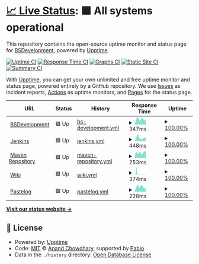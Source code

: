# [📈 Live Status](https://BSDevelopers.github.io/uptime): <!--live status--> **🟩 All systems operational**

This repository contains the open-source uptime monitor and status page for [BSDevelopment](https://BSDevelopers.github.io/uptime), powered by [Upptime](https://github.com/upptime/upptime).

[![Uptime CI](https://github.com/BSDevelopers/uptime/workflows/Uptime%20CI/badge.svg)](https://github.com/BSDevelopers/uptime/actions?query=workflow%3A%22Uptime+CI%22)
[![Response Time CI](https://github.com/BSDevelopers/uptime/workflows/Response%20Time%20CI/badge.svg)](https://github.com/BSDevelopers/uptime/actions?query=workflow%3A%22Response+Time+CI%22)
[![Graphs CI](https://github.com/BSDevelopers/uptime/workflows/Graphs%20CI/badge.svg)](https://github.com/BSDevelopers/uptime/actions?query=workflow%3A%22Graphs+CI%22)
[![Static Site CI](https://github.com/BSDevelopers/uptime/workflows/Static%20Site%20CI/badge.svg)](https://github.com/BSDevelopers/uptime/actions?query=workflow%3A%22Static+Site+CI%22)
[![Summary CI](https://github.com/BSDevelopers/uptime/workflows/Summary%20CI/badge.svg)](https://github.com/BSDevelopers/uptime/actions?query=workflow%3A%22Summary+CI%22)

With [Upptime](https://upptime.js.org), you can get your own unlimited and free uptime monitor and status page, powered entirely by a GitHub repository. We use [Issues](https://github.com/BSDevelopers/uptime/issues) as incident reports, [Actions](https://github.com/BSDevelopers/uptime/actions) as uptime monitors, and [Pages](https://BSDevelopers.github.io/uptime) for the status page.

<!--start: status pages-->
<!-- This summary is generated by Upptime (https://github.com/upptime/upptime) -->
<!-- Do not edit this manually, your changes will be overwritten -->
<!-- prettier-ignore -->
| URL | Status | History | Response Time | Uptime |
| --- | ------ | ------- | ------------- | ------ |
| <img alt="" src="https://icons.duckduckgo.com/ip3/bsdevelopment.org.ico" height="13"> [BSDevelopment](https://bsdevelopment.org) | 🟩 Up | [bs-development.yml](https://github.com/BSDevelopers/uptime/commits/HEAD/history/bs-development.yml) | <details><summary><img alt="Response time graph" src="./graphs/bs-development/response-time-week.png" height="20"> 347ms</summary><br><a href="https://status.bsdevelopment.org/history/bs-development"><img alt="Response time 339" src="https://img.shields.io/endpoint?url=https%3A%2F%2Fraw.githubusercontent.com%2FBSDevelopers%2Fuptime%2FHEAD%2Fapi%2Fbs-development%2Fresponse-time.json"></a><br><a href="https://status.bsdevelopment.org/history/bs-development"><img alt="24-hour response time 307" src="https://img.shields.io/endpoint?url=https%3A%2F%2Fraw.githubusercontent.com%2FBSDevelopers%2Fuptime%2FHEAD%2Fapi%2Fbs-development%2Fresponse-time-day.json"></a><br><a href="https://status.bsdevelopment.org/history/bs-development"><img alt="7-day response time 347" src="https://img.shields.io/endpoint?url=https%3A%2F%2Fraw.githubusercontent.com%2FBSDevelopers%2Fuptime%2FHEAD%2Fapi%2Fbs-development%2Fresponse-time-week.json"></a><br><a href="https://status.bsdevelopment.org/history/bs-development"><img alt="30-day response time 374" src="https://img.shields.io/endpoint?url=https%3A%2F%2Fraw.githubusercontent.com%2FBSDevelopers%2Fuptime%2FHEAD%2Fapi%2Fbs-development%2Fresponse-time-month.json"></a><br><a href="https://status.bsdevelopment.org/history/bs-development"><img alt="1-year response time 339" src="https://img.shields.io/endpoint?url=https%3A%2F%2Fraw.githubusercontent.com%2FBSDevelopers%2Fuptime%2FHEAD%2Fapi%2Fbs-development%2Fresponse-time-year.json"></a></details> | <details><summary><a href="https://status.bsdevelopment.org/history/bs-development">100.00%</a></summary><a href="https://status.bsdevelopment.org/history/bs-development"><img alt="All-time uptime 100.00%" src="https://img.shields.io/endpoint?url=https%3A%2F%2Fraw.githubusercontent.com%2FBSDevelopers%2Fuptime%2FHEAD%2Fapi%2Fbs-development%2Fuptime.json"></a><br><a href="https://status.bsdevelopment.org/history/bs-development"><img alt="24-hour uptime 100.00%" src="https://img.shields.io/endpoint?url=https%3A%2F%2Fraw.githubusercontent.com%2FBSDevelopers%2Fuptime%2FHEAD%2Fapi%2Fbs-development%2Fuptime-day.json"></a><br><a href="https://status.bsdevelopment.org/history/bs-development"><img alt="7-day uptime 100.00%" src="https://img.shields.io/endpoint?url=https%3A%2F%2Fraw.githubusercontent.com%2FBSDevelopers%2Fuptime%2FHEAD%2Fapi%2Fbs-development%2Fuptime-week.json"></a><br><a href="https://status.bsdevelopment.org/history/bs-development"><img alt="30-day uptime 100.00%" src="https://img.shields.io/endpoint?url=https%3A%2F%2Fraw.githubusercontent.com%2FBSDevelopers%2Fuptime%2FHEAD%2Fapi%2Fbs-development%2Fuptime-month.json"></a><br><a href="https://status.bsdevelopment.org/history/bs-development"><img alt="1-year uptime 100.00%" src="https://img.shields.io/endpoint?url=https%3A%2F%2Fraw.githubusercontent.com%2FBSDevelopers%2Fuptime%2FHEAD%2Fapi%2Fbs-development%2Fuptime-year.json"></a></details>
| <img alt="" src="https://icons.duckduckgo.com/ip3/ci.bsdevelopment.org.ico" height="13"> [Jenkins](https://ci.bsdevelopment.org) | 🟩 Up | [jenkins.yml](https://github.com/BSDevelopers/uptime/commits/HEAD/history/jenkins.yml) | <details><summary><img alt="Response time graph" src="./graphs/jenkins/response-time-week.png" height="20"> 448ms</summary><br><a href="https://status.bsdevelopment.org/history/jenkins"><img alt="Response time 506" src="https://img.shields.io/endpoint?url=https%3A%2F%2Fraw.githubusercontent.com%2FBSDevelopers%2Fuptime%2FHEAD%2Fapi%2Fjenkins%2Fresponse-time.json"></a><br><a href="https://status.bsdevelopment.org/history/jenkins"><img alt="24-hour response time 506" src="https://img.shields.io/endpoint?url=https%3A%2F%2Fraw.githubusercontent.com%2FBSDevelopers%2Fuptime%2FHEAD%2Fapi%2Fjenkins%2Fresponse-time-day.json"></a><br><a href="https://status.bsdevelopment.org/history/jenkins"><img alt="7-day response time 448" src="https://img.shields.io/endpoint?url=https%3A%2F%2Fraw.githubusercontent.com%2FBSDevelopers%2Fuptime%2FHEAD%2Fapi%2Fjenkins%2Fresponse-time-week.json"></a><br><a href="https://status.bsdevelopment.org/history/jenkins"><img alt="30-day response time 1096" src="https://img.shields.io/endpoint?url=https%3A%2F%2Fraw.githubusercontent.com%2FBSDevelopers%2Fuptime%2FHEAD%2Fapi%2Fjenkins%2Fresponse-time-month.json"></a><br><a href="https://status.bsdevelopment.org/history/jenkins"><img alt="1-year response time 507" src="https://img.shields.io/endpoint?url=https%3A%2F%2Fraw.githubusercontent.com%2FBSDevelopers%2Fuptime%2FHEAD%2Fapi%2Fjenkins%2Fresponse-time-year.json"></a></details> | <details><summary><a href="https://status.bsdevelopment.org/history/jenkins">100.00%</a></summary><a href="https://status.bsdevelopment.org/history/jenkins"><img alt="All-time uptime 99.88%" src="https://img.shields.io/endpoint?url=https%3A%2F%2Fraw.githubusercontent.com%2FBSDevelopers%2Fuptime%2FHEAD%2Fapi%2Fjenkins%2Fuptime.json"></a><br><a href="https://status.bsdevelopment.org/history/jenkins"><img alt="24-hour uptime 100.00%" src="https://img.shields.io/endpoint?url=https%3A%2F%2Fraw.githubusercontent.com%2FBSDevelopers%2Fuptime%2FHEAD%2Fapi%2Fjenkins%2Fuptime-day.json"></a><br><a href="https://status.bsdevelopment.org/history/jenkins"><img alt="7-day uptime 100.00%" src="https://img.shields.io/endpoint?url=https%3A%2F%2Fraw.githubusercontent.com%2FBSDevelopers%2Fuptime%2FHEAD%2Fapi%2Fjenkins%2Fuptime-week.json"></a><br><a href="https://status.bsdevelopment.org/history/jenkins"><img alt="30-day uptime 99.87%" src="https://img.shields.io/endpoint?url=https%3A%2F%2Fraw.githubusercontent.com%2FBSDevelopers%2Fuptime%2FHEAD%2Fapi%2Fjenkins%2Fuptime-month.json"></a><br><a href="https://status.bsdevelopment.org/history/jenkins"><img alt="1-year uptime 99.88%" src="https://img.shields.io/endpoint?url=https%3A%2F%2Fraw.githubusercontent.com%2FBSDevelopers%2Fuptime%2FHEAD%2Fapi%2Fjenkins%2Fuptime-year.json"></a></details>
| <img alt="" src="https://icons.duckduckgo.com/ip3/repo.bsdevelopment.org.ico" height="13"> [Maven Repository](https://repo.bsdevelopment.org) | 🟩 Up | [maven-repository.yml](https://github.com/BSDevelopers/uptime/commits/HEAD/history/maven-repository.yml) | <details><summary><img alt="Response time graph" src="./graphs/maven-repository/response-time-week.png" height="20"> 253ms</summary><br><a href="https://status.bsdevelopment.org/history/maven-repository"><img alt="Response time 279" src="https://img.shields.io/endpoint?url=https%3A%2F%2Fraw.githubusercontent.com%2FBSDevelopers%2Fuptime%2FHEAD%2Fapi%2Fmaven-repository%2Fresponse-time.json"></a><br><a href="https://status.bsdevelopment.org/history/maven-repository"><img alt="24-hour response time 112" src="https://img.shields.io/endpoint?url=https%3A%2F%2Fraw.githubusercontent.com%2FBSDevelopers%2Fuptime%2FHEAD%2Fapi%2Fmaven-repository%2Fresponse-time-day.json"></a><br><a href="https://status.bsdevelopment.org/history/maven-repository"><img alt="7-day response time 253" src="https://img.shields.io/endpoint?url=https%3A%2F%2Fraw.githubusercontent.com%2FBSDevelopers%2Fuptime%2FHEAD%2Fapi%2Fmaven-repository%2Fresponse-time-week.json"></a><br><a href="https://status.bsdevelopment.org/history/maven-repository"><img alt="30-day response time 403" src="https://img.shields.io/endpoint?url=https%3A%2F%2Fraw.githubusercontent.com%2FBSDevelopers%2Fuptime%2FHEAD%2Fapi%2Fmaven-repository%2Fresponse-time-month.json"></a><br><a href="https://status.bsdevelopment.org/history/maven-repository"><img alt="1-year response time 279" src="https://img.shields.io/endpoint?url=https%3A%2F%2Fraw.githubusercontent.com%2FBSDevelopers%2Fuptime%2FHEAD%2Fapi%2Fmaven-repository%2Fresponse-time-year.json"></a></details> | <details><summary><a href="https://status.bsdevelopment.org/history/maven-repository">100.00%</a></summary><a href="https://status.bsdevelopment.org/history/maven-repository"><img alt="All-time uptime 99.98%" src="https://img.shields.io/endpoint?url=https%3A%2F%2Fraw.githubusercontent.com%2FBSDevelopers%2Fuptime%2FHEAD%2Fapi%2Fmaven-repository%2Fuptime.json"></a><br><a href="https://status.bsdevelopment.org/history/maven-repository"><img alt="24-hour uptime 100.00%" src="https://img.shields.io/endpoint?url=https%3A%2F%2Fraw.githubusercontent.com%2FBSDevelopers%2Fuptime%2FHEAD%2Fapi%2Fmaven-repository%2Fuptime-day.json"></a><br><a href="https://status.bsdevelopment.org/history/maven-repository"><img alt="7-day uptime 100.00%" src="https://img.shields.io/endpoint?url=https%3A%2F%2Fraw.githubusercontent.com%2FBSDevelopers%2Fuptime%2FHEAD%2Fapi%2Fmaven-repository%2Fuptime-week.json"></a><br><a href="https://status.bsdevelopment.org/history/maven-repository"><img alt="30-day uptime 100.00%" src="https://img.shields.io/endpoint?url=https%3A%2F%2Fraw.githubusercontent.com%2FBSDevelopers%2Fuptime%2FHEAD%2Fapi%2Fmaven-repository%2Fuptime-month.json"></a><br><a href="https://status.bsdevelopment.org/history/maven-repository"><img alt="1-year uptime 99.98%" src="https://img.shields.io/endpoint?url=https%3A%2F%2Fraw.githubusercontent.com%2FBSDevelopers%2Fuptime%2FHEAD%2Fapi%2Fmaven-repository%2Fuptime-year.json"></a></details>
| <img alt="" src="https://icons.duckduckgo.com/ip3/wiki.bsdevelopment.org.ico" height="13"> [Wiki](https://wiki.bsdevelopment.org) | 🟩 Up | [wiki.yml](https://github.com/BSDevelopers/uptime/commits/HEAD/history/wiki.yml) | <details><summary><img alt="Response time graph" src="./graphs/wiki/response-time-week.png" height="20"> 374ms</summary><br><a href="https://status.bsdevelopment.org/history/wiki"><img alt="Response time 482" src="https://img.shields.io/endpoint?url=https%3A%2F%2Fraw.githubusercontent.com%2FBSDevelopers%2Fuptime%2FHEAD%2Fapi%2Fwiki%2Fresponse-time.json"></a><br><a href="https://status.bsdevelopment.org/history/wiki"><img alt="24-hour response time 501" src="https://img.shields.io/endpoint?url=https%3A%2F%2Fraw.githubusercontent.com%2FBSDevelopers%2Fuptime%2FHEAD%2Fapi%2Fwiki%2Fresponse-time-day.json"></a><br><a href="https://status.bsdevelopment.org/history/wiki"><img alt="7-day response time 374" src="https://img.shields.io/endpoint?url=https%3A%2F%2Fraw.githubusercontent.com%2FBSDevelopers%2Fuptime%2FHEAD%2Fapi%2Fwiki%2Fresponse-time-week.json"></a><br><a href="https://status.bsdevelopment.org/history/wiki"><img alt="30-day response time 914" src="https://img.shields.io/endpoint?url=https%3A%2F%2Fraw.githubusercontent.com%2FBSDevelopers%2Fuptime%2FHEAD%2Fapi%2Fwiki%2Fresponse-time-month.json"></a><br><a href="https://status.bsdevelopment.org/history/wiki"><img alt="1-year response time 486" src="https://img.shields.io/endpoint?url=https%3A%2F%2Fraw.githubusercontent.com%2FBSDevelopers%2Fuptime%2FHEAD%2Fapi%2Fwiki%2Fresponse-time-year.json"></a></details> | <details><summary><a href="https://status.bsdevelopment.org/history/wiki">100.00%</a></summary><a href="https://status.bsdevelopment.org/history/wiki"><img alt="All-time uptime 99.98%" src="https://img.shields.io/endpoint?url=https%3A%2F%2Fraw.githubusercontent.com%2FBSDevelopers%2Fuptime%2FHEAD%2Fapi%2Fwiki%2Fuptime.json"></a><br><a href="https://status.bsdevelopment.org/history/wiki"><img alt="24-hour uptime 100.00%" src="https://img.shields.io/endpoint?url=https%3A%2F%2Fraw.githubusercontent.com%2FBSDevelopers%2Fuptime%2FHEAD%2Fapi%2Fwiki%2Fuptime-day.json"></a><br><a href="https://status.bsdevelopment.org/history/wiki"><img alt="7-day uptime 100.00%" src="https://img.shields.io/endpoint?url=https%3A%2F%2Fraw.githubusercontent.com%2FBSDevelopers%2Fuptime%2FHEAD%2Fapi%2Fwiki%2Fuptime-week.json"></a><br><a href="https://status.bsdevelopment.org/history/wiki"><img alt="30-day uptime 99.93%" src="https://img.shields.io/endpoint?url=https%3A%2F%2Fraw.githubusercontent.com%2FBSDevelopers%2Fuptime%2FHEAD%2Fapi%2Fwiki%2Fuptime-month.json"></a><br><a href="https://status.bsdevelopment.org/history/wiki"><img alt="1-year uptime 99.98%" src="https://img.shields.io/endpoint?url=https%3A%2F%2Fraw.githubusercontent.com%2FBSDevelopers%2Fuptime%2FHEAD%2Fapi%2Fwiki%2Fuptime-year.json"></a></details>
| <img alt="" src="https://icons.duckduckgo.com/ip3/www.pastelog.us.ico" height="13"> [Pastelog](https://www.pastelog.us) | 🟩 Up | [pastelog.yml](https://github.com/BSDevelopers/uptime/commits/HEAD/history/pastelog.yml) | <details><summary><img alt="Response time graph" src="./graphs/pastelog/response-time-week.png" height="20"> 228ms</summary><br><a href="https://status.bsdevelopment.org/history/pastelog"><img alt="Response time 283" src="https://img.shields.io/endpoint?url=https%3A%2F%2Fraw.githubusercontent.com%2FBSDevelopers%2Fuptime%2FHEAD%2Fapi%2Fpastelog%2Fresponse-time.json"></a><br><a href="https://status.bsdevelopment.org/history/pastelog"><img alt="24-hour response time 217" src="https://img.shields.io/endpoint?url=https%3A%2F%2Fraw.githubusercontent.com%2FBSDevelopers%2Fuptime%2FHEAD%2Fapi%2Fpastelog%2Fresponse-time-day.json"></a><br><a href="https://status.bsdevelopment.org/history/pastelog"><img alt="7-day response time 228" src="https://img.shields.io/endpoint?url=https%3A%2F%2Fraw.githubusercontent.com%2FBSDevelopers%2Fuptime%2FHEAD%2Fapi%2Fpastelog%2Fresponse-time-week.json"></a><br><a href="https://status.bsdevelopment.org/history/pastelog"><img alt="30-day response time 265" src="https://img.shields.io/endpoint?url=https%3A%2F%2Fraw.githubusercontent.com%2FBSDevelopers%2Fuptime%2FHEAD%2Fapi%2Fpastelog%2Fresponse-time-month.json"></a><br><a href="https://status.bsdevelopment.org/history/pastelog"><img alt="1-year response time 283" src="https://img.shields.io/endpoint?url=https%3A%2F%2Fraw.githubusercontent.com%2FBSDevelopers%2Fuptime%2FHEAD%2Fapi%2Fpastelog%2Fresponse-time-year.json"></a></details> | <details><summary><a href="https://status.bsdevelopment.org/history/pastelog">100.00%</a></summary><a href="https://status.bsdevelopment.org/history/pastelog"><img alt="All-time uptime 99.99%" src="https://img.shields.io/endpoint?url=https%3A%2F%2Fraw.githubusercontent.com%2FBSDevelopers%2Fuptime%2FHEAD%2Fapi%2Fpastelog%2Fuptime.json"></a><br><a href="https://status.bsdevelopment.org/history/pastelog"><img alt="24-hour uptime 100.00%" src="https://img.shields.io/endpoint?url=https%3A%2F%2Fraw.githubusercontent.com%2FBSDevelopers%2Fuptime%2FHEAD%2Fapi%2Fpastelog%2Fuptime-day.json"></a><br><a href="https://status.bsdevelopment.org/history/pastelog"><img alt="7-day uptime 100.00%" src="https://img.shields.io/endpoint?url=https%3A%2F%2Fraw.githubusercontent.com%2FBSDevelopers%2Fuptime%2FHEAD%2Fapi%2Fpastelog%2Fuptime-week.json"></a><br><a href="https://status.bsdevelopment.org/history/pastelog"><img alt="30-day uptime 100.00%" src="https://img.shields.io/endpoint?url=https%3A%2F%2Fraw.githubusercontent.com%2FBSDevelopers%2Fuptime%2FHEAD%2Fapi%2Fpastelog%2Fuptime-month.json"></a><br><a href="https://status.bsdevelopment.org/history/pastelog"><img alt="1-year uptime 99.99%" src="https://img.shields.io/endpoint?url=https%3A%2F%2Fraw.githubusercontent.com%2FBSDevelopers%2Fuptime%2FHEAD%2Fapi%2Fpastelog%2Fuptime-year.json"></a></details>

<!--end: status pages-->

[**Visit our status website →**](https://BSDevelopers.github.io/uptime)

## 📄 License

- Powered by: [Upptime](https://github.com/upptime/upptime)
- Code: [MIT](./LICENSE) © [Anand Chowdhary](https://anandchowdhary.com), supported by [Pabio](https://pabio.com)
- Data in the `./history` directory: [Open Database License](https://opendatacommons.org/licenses/odbl/1-0/)
